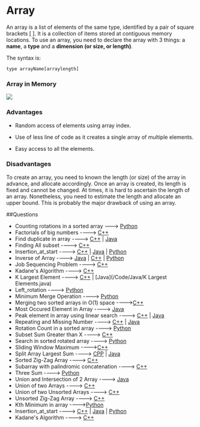 # Array

An array is a list of elements of the same type, identified by a pair of square brackets [ ]. It is a collection of items stored at contiguous memory locations. To use an array, you need to declare the array with 3 things: a **name**, a **type** and a **dimension (or size, or length)**.

The syntax is:

`type arrayName[arraylength]`

### Array in Memory

![](https://media.geeksforgeeks.org/wp-content/uploads/array-2.png)

### Advantages

- Random access of elements using array index.

- Use of less line of code as it creates a single array of multiple elements.

- Easy access to all the elements.

### Disadvantages

To create an array, you need to known the length (or size) of the array in advance, and allocate accordingly. Once an array is created, its length is fixed and cannot be changed. At times, it is hard to ascertain the length of an array. Nonetheless, you need to estimate the length and allocate an upper bound. This is probably the major drawback of using an array.


##Questions

 * Counting rotations in a sorted array ---> [Python](/Code/Python/Count_of_rotations.py)
 * Factorials of big numbers ----> [C++](/Code/C++/long_factorial.cpp)
 * Find duplicate in array ----> [C++](/Code/C++/Duplicate_in_array.cpp) | [Java](/Code/Java/dublicate.java)
 * Finding All subset ----> [C++](/Code/C++/Finding_all_subset.cpp)
 * Insertion_at_start ----> [C++](/Code/C++/insertion_at_start.cpp) | [Java](/Code/Java/insertion_at_start.java) | [Python](/Code/Python/insertion_at_start.py)
 * Inverse of Array ----> [Java](/Code/Java/inverseofarray.java) | [C++](Code/C++/inverse_of_an_array.cpp) | [Python](/Code/Python/inverseArray.py)
 * Job Sequencing Problem ----> [C++](/Code/C++/job_sequencing_problem.cpp)
 * Kadane's Algorithm ----> [C++](/Code/C++/kadane_algo.cpp) 
 * K Largest Element  ----> [C++](/Code/C++/K_largest_element.cpp) | [Java](/Code/Java/K Largest Elements.java)
 * Left_rotation ----> [Python](/Code/Python/left_rotation.py)
 * Minimum Merge Operation ----> [Python](/Code/Python/merge_to_palindrome.py)
 * Merging two sorted arrays in O(1) space ---->[C++](/Code/C++/merge_in_constant_space.cpp) 
 * Most Occured Element in Array ----> [Java](/Code/Java/mostoccured.java)
 * Peak element in array using linear search ----> [C++](/Code/C++/peak_value_linear_search.cpp) | [Java](/Code/Java/peakvalueinarray.java)
 * Repeating and Missing Number ----> [C++](/Code/C++/repeating_and_missing_number.cpp) | [Java](/Code/Java/Repeating_And_Missing_Number.java)
 * Rotation Count in a sorted array ----> [Python](/Code/Python/RotationCount.py)
 * Subset Sum Greater than X ----> [C++](/Code/C++/subset_sum.cpp) 
 * Search in sorted rotated array ----> [Python](/Code/Python/search_in_sorted_rotated_array.py)
 * Sliding Window Maximum ---->[C++](/Code/C++/Sliding_Window_Maximum.cpp)
 * Split Array Largest Sum ----> [CPP](/Code/Java/splitarraylargestsum.cpp) | [Java](/Code/Java/splitarraylargestsum.java) 
 * Sorted Zig-Zag Array ----> [C++](/Code/C++/sorted_zig_zag_array.cpp)
 * Subarray with palindromic concatenation ----> [C++](/Code/C++/subarray_palindrome_concat.cpp)
 * Three Sum ----> [Python](/Code/Python/Three_Sum.py)
 * Union and Intersection of 2 Array ----> [Java](/Code/Java/unionANDinter.java)
 * Union of two Arrays ----> [C++](Code/C++/Union_of_two_unsorted_array.cpp)
 * Union of two Unsorted Arrays ----> [C++](/Code/C++/Union_of_two_unsorted_array.cpp) 
 * Unsorted Zig-Zag Array ----> [C++](/Code/C++/unsorted_zig_zag_array.cpp) 
 * Kth Minimum in array ---->[Python](/Code/Python/Kth_Minimum_in_Array.py)
 * Insertion_at_start ----> [C++](/Code/C++/insertion_at_start.cpp) | [Java](/Code/Java/insertion_at_start.java) | [Python](/Code/Python/insertion_at_start.py)
 * Kadane's Algorithm ----> [C++](/Code/C++/kadane_algo.cpp)
 
